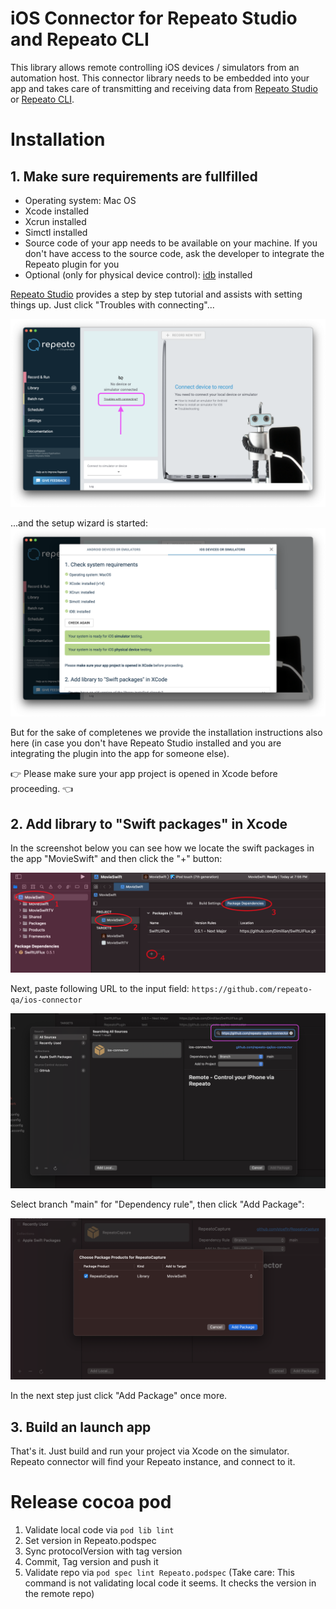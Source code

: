 # iOS Connector for Repeato Studio and Repeato CLI
This library allows remote controlling iOS devices / simulators from an automation host. 
This connector library needs to be embedded into your app and takes care of transmitting and receiving data from [Repeato Studio](https://www.repeato.app) or [Repeato CLI](https://www.npmjs.com/package/@repeato/cli-testrunner).


# Installation
## 1. Make sure requirements are fullfilled

- Operating system: Mac OS
- Xcode installed
- Xcrun installed
- Simctl installed
- Source code of your app needs to be available on your machine. If you don't have access to the source code, ask the developer to integrate the Repeato plugin for you
- Optional (only for physical device control): [idb](https://fbidb.io/) installed

[Repeato Studio](https://www.repeato.app) provides a step by step tutorial and assists with setting things up. Just click "Troubles with connecting"...

![Repeato Studio](/docs/assets/repeato-studio-help1.png "Repeato Studio")

...and the setup wizard is started:
![Repeato Studio](/docs/assets/repeato-studio-help2.png "Repeato Studio setup wizard")

But for the sake of completenes we provide the installation instructions also here (in case you don't have Repeato Studio installed and you are integrating the plugin into the app for someone else). 

👉 Please make sure your app project is opened in Xcode before proceeding. 👈

## 2. Add library to "Swift packages" in Xcode

In the screenshot below you can see how we locate the swift packages in the app "MovieSwift" and then click the "+" button:

![Locate the swift package section](/docs/assets/connect-ios1-xcode13.png "Swift package section in Xcode")
        
Next, paste following URL to the input field: `https://github.com/repeato-qa/ios-connector`

![Paste URL into the search field](/docs/assets/connect-ios2-xcode13.png "")

Select branch "main" for "Dependency rule", then click "Add Package":

![Paste URL into the search field](/docs/assets/connect-ios3-xcode13.png "")

In the next step just click "Add Package" once more.

## 3. Build an launch app
That's it. Just build and run your project via Xcode on the simulator. Repeato connector will find your Repeato instance, and connect to it.


# Release cocoa pod

1. Validate local code via `pod lib lint`
2. Set version in Repeato.podspec
3. Sync protocolVersion with tag version
4. Commit, Tag version and push it
5. Validate repo via `pod spec lint Repeato.podspec` (Take care: This command is not validating local code it seems. It checks the version in the remote repo)

